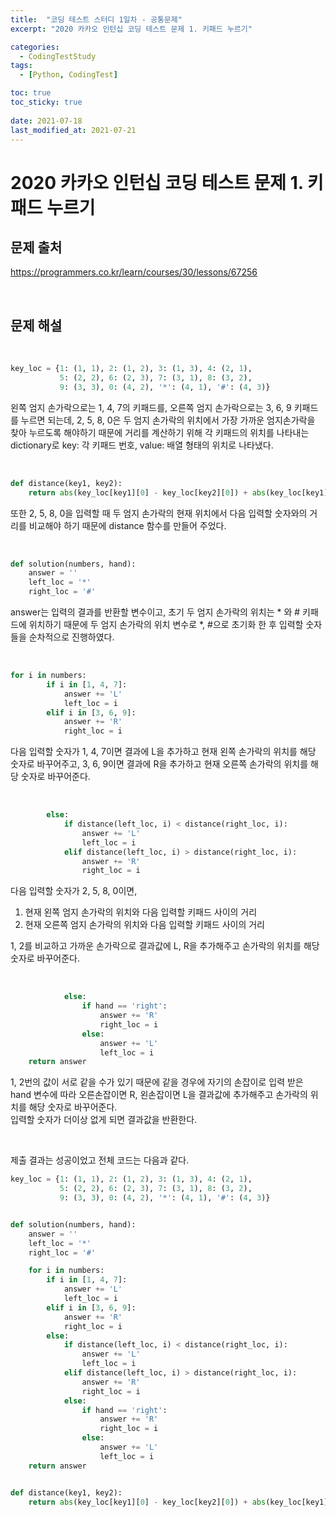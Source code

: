 ```yaml
---
title:  "코딩 테스트 스터디 1일차 - 공통문제"
excerpt: "2020 카카오 인턴십 코딩 테스트 문제 1. 키패드 누르기"

categories:
  - CodingTestStudy
tags:
  - [Python, CodingTest]

toc: true
toc_sticky: true
 
date: 2021-07-18
last_modified_at: 2021-07-21
---
```


# 2020 카카오 인턴십 코딩 테스트 문제 1. 키패드 누르기
## 문제 출처
https://programmers.co.kr/learn/courses/30/lessons/67256

<br/>

## 문제 해설 
<br/>

``` python
key_loc = {1: (1, 1), 2: (1, 2), 3: (1, 3), 4: (2, 1),
           5: (2, 2), 6: (2, 3), 7: (3, 1), 8: (3, 2),
           9: (3, 3), 0: (4, 2), '*': (4, 1), '#': (4, 3)}
```

왼쪽 엄지 손가락으로는 1, 4, 7의 키패드를, 오른쪽 엄지 손가락으로는 3, 6, 9 키패드를 누르면 되는데, 2, 5, 8, 0은 두 엄지 손가락의 위치에서 가장 가까운 엄지손가락을 찾아 누르도록 해야하기 때문에 거리를 계산하기 위해 각 키패드의 위치를 나타내는 dictionary로 key: 각 키패드 번호, value: 배열 형태의 위치로 나타냈다. 

<br/>

``` python
def distance(key1, key2):
    return abs(key_loc[key1][0] - key_loc[key2][0]) + abs(key_loc[key1][1] - key_loc[key2][1])
```

또한 2, 5, 8, 0을 입력할 때 두 엄지 손가락의 현재 위치에서 다음 입력할 숫자와의 거리를 비교해야 하기 때문에 distance 함수를 만들어 주었다.

<br/>

``` python
def solution(numbers, hand):
    answer = ''
    left_loc = '*'
    right_loc = '#'
```
answer는 입력의 결과를 반환할 변수이고, 초기 두 엄지 손가락의 위치는 * 와 # 키패드에 위치하기 때문에 두 엄지 손가락의 위치 변수로 *, #으로 초기화 한 후 입력할 숫자들을 순차적으로 진행하였다.

<br/>

``` python
for i in numbers:
        if i in [1, 4, 7]:
            answer += 'L'
            left_loc = i
        elif i in [3, 6, 9]:
            answer += 'R'
            right_loc = i
```
다음 입력할 숫자가 1, 4, 7이면 결과에 L을 추가하고 현재 왼쪽 손가락의 위치를 해당 숫자로 바꾸어주고, 3, 6, 9이면 결과에 R을 추가하고 현재 오른쪽 손가락의 위치를 해당 숫자로 바꾸어준다.

<br/>

```python
        else:
            if distance(left_loc, i) < distance(right_loc, i):
                answer += 'L'
                left_loc = i
            elif distance(left_loc, i) > distance(right_loc, i):
                answer += 'R'
                right_loc = i
```
다음 입력할 숫자가 2, 5, 8, 0이면, <br/>
1. 현재 왼쪽 엄지 손가락의 위치와 다음 입력할 키패드 사이의 거리
2. 현재 오른쪽 엄지 손가락의 위치와 다음 입력할 키패드 사이의 거리<br/>

1, 2를 비교하고 가까운 손가락으로 결과값에 L, R을 추가해주고 손가락의 위치를 해당 숫자로 바꾸어준다.

<br/>

```python
            else:
                if hand == 'right':
                    answer += 'R'
                    right_loc = i
                else:
                    answer += 'L'
                    left_loc = i
    return answer
```

1, 2번의 값이 서로 같을 수가 있기 때문에 같을 경우에 자기의 손잡이로 입력 받은 hand 변수에 따라 오른손잡이면 R, 왼손잡이면 L을 결과값에 추가해주고 손가락의 위치를 해당 숫자로 바꾸어준다.<br/>
입력할 숫자가 더이상 없게 되면 결과값을 반환한다.

<br/>

제출 결과는 성공이었고 전체 코드는 다음과 같다.

```python
key_loc = {1: (1, 1), 2: (1, 2), 3: (1, 3), 4: (2, 1),
           5: (2, 2), 6: (2, 3), 7: (3, 1), 8: (3, 2),
           9: (3, 3), 0: (4, 2), '*': (4, 1), '#': (4, 3)}


def solution(numbers, hand):
    answer = ''
    left_loc = '*'
    right_loc = '#'

    for i in numbers:
        if i in [1, 4, 7]:
            answer += 'L'
            left_loc = i
        elif i in [3, 6, 9]:
            answer += 'R'
            right_loc = i
        else:
            if distance(left_loc, i) < distance(right_loc, i):
                answer += 'L'
                left_loc = i
            elif distance(left_loc, i) > distance(right_loc, i):
                answer += 'R'
                right_loc = i
            else:
                if hand == 'right':
                    answer += 'R'
                    right_loc = i
                else:
                    answer += 'L'
                    left_loc = i
    return answer


def distance(key1, key2):
    return abs(key_loc[key1][0] - key_loc[key2][0]) + abs(key_loc[key1][1] - key_loc[key2][1])
```